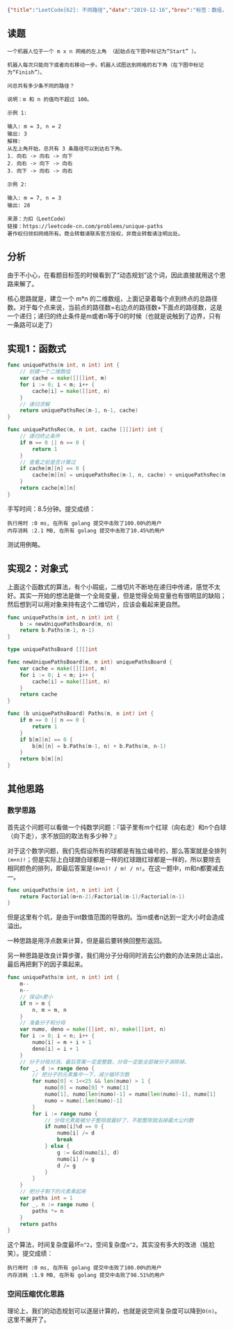 ```json lw-blog-meta
{"title":"LeetCode[62]: 不同路径","date":"2019-12-16","brev":"标签：数组，动态规划。中等难度。","tags":["算法与数据结构"]}
```



## 读题

```text
一个机器人位于一个 m x n 网格的左上角 （起始点在下图中标记为“Start” ）。

机器人每次只能向下或者向右移动一步。机器人试图达到网格的右下角（在下图中标记为“Finish”）。

问总共有多少条不同的路径？

说明：m 和 n 的值均不超过 100。

示例 1:

输入: m = 3, n = 2
输出: 3
解释:
从左上角开始，总共有 3 条路径可以到达右下角。
1. 向右 -> 向右 -> 向下
2. 向右 -> 向下 -> 向右
3. 向下 -> 向右 -> 向右

示例 2:

输入: m = 7, n = 3
输出: 28

来源：力扣（LeetCode）
链接：https://leetcode-cn.com/problems/unique-paths
著作权归领扣网络所有。商业转载请联系官方授权，非商业转载请注明出处。
```

## 分析

由于不小心，在看题目标签的时候看到了“动态规划”这个词，因此直接就用这个思路来解了。

核心思路就是，建立一个 m*n 的二维数组，上面记录着每个点到终点的总路径数。对于每个点来说，当前点的路径数=右边点的路径数+下面点的路径数，这是一个递归；递归的终止条件是m或者n等于0的时候（也就是说触到了边界，只有一条路可以走了）

## 实现1：函数式

```go
func uniquePaths(m int, n int) int {
    // 创建一个二维数组
    var cache = make([][]int, m)
    for i := 0; i < m; i++ {
        cache[i] = make([]int, n)
    }
    // 递归求解
    return uniquePathsRec(m-1, n-1, cache)
}

func uniquePathsRec(m, n int, cache [][]int) int {
    // 递归终止条件
    if m == 0 || n == 0 {
        return 1
    }
    // 查看之前是否计算过
    if cache[m][n] == 0 {
        cache[m][n] = uniquePathsRec(m-1, n, cache) + uniquePathsRec(m, n-1, cache)
    }
    return cache[m][n]
}

```

手写时间：8.5分钟。提交成绩：

```text
执行用时 :0 ms, 在所有 golang 提交中击败了100.00%的用户
内存消耗 :2.1 MB, 在所有 golang 提交中击败了10.45%的用户
```

测试用例略。

## 实现2：对象式

上面这个函数式的算法，有个小瑕疵，二维切片不断地在递归中传递，感觉不太好。其实一开始的想法是做一个全局变量，但是觉得全局变量也有很明显的缺陷；然后想到可以用对象来持有这个二维切片，应该会看起来更自然。

```go
func uniquePaths(m int, n int) int {
    b := newUniquePathsBoard(m, n)
    return b.Paths(m-1, n-1)
}

type uniquePathsBoard [][]int

func newUniquePathsBoard(m, n int) uniquePathsBoard {
    var cache = make([][]int, m)
    for i := 0; i < m; i++ {
        cache[i] = make([]int, n)
    }
    return cache
}

func (b uniquePathsBoard) Paths(m, n int) int {
    if m == 0 || n == 0 {
        return 1
    }
    if b[m][n] == 0 {
        b[m][n] = b.Paths(m-1, n) + b.Paths(m, n-1)
    }
    return b[m][n]
}
```

## 其他思路

### 数学思路

首先这个问题可以看做一个纯数学问题：『袋子里有m个红球（向右走）和n个白球（向下走），求不放回的取法有多少种？』

对于这个数学问题，我们先假设所有的球都是有独立编号的，那么答案就是全排列`(m+n)!`；但是实际上白球跟白球都是一样的红球跟红球都是一样的，所以要除去相同颜色的排列，即最后答案是`(m+n)! / m! / n!`。在这一题中，m和n都要减去一。

```go
func uniquePaths(m int, n int) int {
    return Factorial(m+n-2)/Factorial(m-1)/Factorial(n-1)
}
```

但是这里有个坑，是由于int数值范围的导致的。当m或者n达到一定大小时会造成溢出。

一种思路是用浮点数来计算，但是最后要转换回整形返回。

另一种思路是改良计算步骤，我们用分子分母同时消去公约数的办法来防止溢出，最后再把剩下的因子乘起来。

```go
func uniquePaths(m int, n int) int {
    m--
    n--
    // 保证n更小
    if n > m {
        n, m = m, n
    }
    // 准备分子和分母
    var numo, deno = make([]int, n), make([]int, n)
    for i := 0; i < n; i++ {
        numo[i] = m + i + 1
        deno[i] = i + 1
    }
    // 分子分母对消。最后答案一定是整数，分母一定能全部被分子消除掉。
    for _, d := range deno {
        // 把分子的元素集中一下，减少循环次数
        for numo[0] < 1<<25 && len(numo) > 1 {
            numo[0] = numo[0] * numo[1]
            numo[1], numo[len(numo)-1] = numo[len(numo)-1], numo[1]
            numo = numo[:len(numo)-1]
        }
        for i := range numo {
            // 分母元素能被分子整除就最好了，不能整除就去掉最大公约数
            if numo[i]%d == 0 {
                numo[i] /= d
                break
            } else {
                g := Gcd(numo[i], d)
                numo[i] /= g
                d /= g
            }
        }
    }
    // 把分子剩下的元素乘起来
    var paths int = 1
    for _, n := range numo {
        paths *= n
    }
    return paths
}
```

这个算法，时间复杂度最坏`n^2`，空间复杂度`n^2`，其实没有多大的改进（尴尬笑）。提交成绩：

```text
执行用时 :0 ms, 在所有 golang 提交中击败了100.00%的用户
内存消耗 :1.9 MB, 在所有 golang 提交中击败了98.51%的用户
```

### 空间压缩优化思路

理论上，我们的动态规划可以逐层计算的，也就是说空间复杂度可以降到`O(n)`。这里不展开了。
